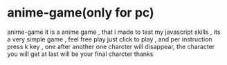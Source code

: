 # anime-game(only for pc)
anime-game it is a anime game , that i made to test my javascript skills , its a very simple game , feel free play just click to play , and per instruction press k key , one after another one charcter will disappear, the character you will get at last will be your final charcter thanks
